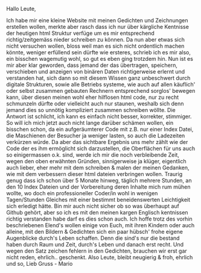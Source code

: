 
Hallo Leute,

Ich habe mir eine kleine Website mit meinen Gedichten und Zeichnungen erstellen wollen, merkte aber rasch dass ich nur über kärgliche Kentnisse der heutigen html Struktur verfüge um es mir entsprechend richtig/zeitgemäss nieder schreiben zu können. Da nun aber etwas sich nicht versuchen wollen, bloss weil man es sich nicht ordentlich machen könnte, weniger erfüllend sein dürfte wie ersteres, schrieb ich es mir also, ein bisschen wagemutig wohl, so gut es eben ging trotzdem hin. Nun ist es mir aber klar geworden, dass jemand der das übertragen, speichern, verschieben und anzeigen von binären Daten richtigerweise erlernt und verstanden hat, sich dann so mit diesem Wissen ganz unbeschwert durch digitale Strukturen, sowie alle Betriebs systeme, wie auch auf allen käuflich' oder selbst zusammen gebauten Rechnern entsprechend sorglos' bewegen kann, über diesen meinen wohl eher hilflosen html code, nur zu recht schmunzeln dürfte oder vielleicht auch nur staunen, weshalb sich denn jemand dies so unnötig kompliziert zusammen schreiben wöllte. Die Antwort ist schlicht, ich kann es einfach nicht besser, korrekter, stimmiger. So will ich mich jetzt auch nicht lange darüber schämen wollen, ein bisschen schon, da ein aufgeräumterer Code mit z.B. nur einer Index Datei, die Maschienen der Besucher ja weniger lasten, so auch die Ladezeiten verkürzen würde. Da aber das sichtbare Ergebnis uns mehr zählt wie der Code der es ihm ermöglicht sich darzustellen, die Oberflächen für uns auch so einigermassen o.k. sind, werde ich mir die noch verbleibende Zeit, wegen den oben erwähnten Gründen, sinnigerweise ja klüger, eigentlich auch lieber, eher mehr mit dem schreiben & malen der meinen Gedanken, wie mit dem verbessern dieser html dateien verbringen wollen. Traurig genug dass ich schon über 5 Monate hinweg, täglich mehrere Stunden, an den 10 Index Dateien und der Vorbereitung deren Inhalte mich rum mühen wollte, wo doch ein professioneller Coder/in wohl in wenigen Tagen/Stunden Gleiches mit einer bestimmt beneidenswerten Leichtigkeit sich erledigt hätte. Bin mir auch nicht sicher ob so was überhaupt auf Github gehört, aber so ich es mit den meinen kargen Englisch kentnissen richtig verstanden habe darf es dies schon auch. Ich hoffe trotz des vorhin beschriebenen Elend's wollen einige von Euch, mit ihren Kindern oder auch alleine, mit den Bildern & Gedichten sich ein paar hübsch' frohe eigene Augenblicke durch's Leben schaffen. Denn die sind's nur die bestand haben durch Raum und Zeit, durch's Leben und danach erst recht. Und wegen den Satz zeichen fehlern in den Gedichten, brauchen wir erst gar nicht reden, ehrlich.. geschenkt. Also Leute, bleibt neugierig & froh, ehrlich und so, Lieb Gruss - Mario
